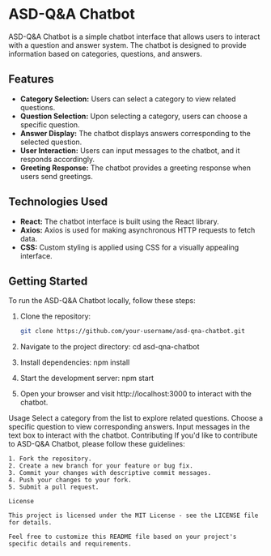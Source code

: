 # ASD-Q&A Chatbot

ASD-Q&A Chatbot is a simple chatbot interface that allows users to interact with a question and answer system. The chatbot is designed to provide information based on categories, questions, and answers.

## Features

- **Category Selection:** Users can select a category to view related questions.
- **Question Selection:** Upon selecting a category, users can choose a specific question.
- **Answer Display:** The chatbot displays answers corresponding to the selected question.
- **User Interaction:** Users can input messages to the chatbot, and it responds accordingly.
- **Greeting Response:** The chatbot provides a greeting response when users send greetings.

## Technologies Used

- **React:** The chatbot interface is built using the React library.
- **Axios:** Axios is used for making asynchronous HTTP requests to fetch data.
- **CSS:** Custom styling is applied using CSS for a visually appealing interface.

## Getting Started

To run the ASD-Q&A Chatbot locally, follow these steps:

1. Clone the repository:

   ```bash
   git clone https://github.com/your-username/asd-qna-chatbot.git
2. Navigate to the project directory:
    cd asd-qna-chatbot
3. Install dependencies:
    npm install
4. Start the development server:
    npm start
5. Open your browser and visit http://localhost:3000 to interact with the chatbot.

Usage
    Select a category from the list to explore related questions.
    Choose a specific question to view corresponding answers.
    Input messages in the text box to interact with the chatbot.
    Contributing
    If you'd like to contribute to ASD-Q&A Chatbot, please follow these guidelines:

    1. Fork the repository.
    2. Create a new branch for your feature or bug fix.
    3. Commit your changes with descriptive commit messages.
    4. Push your changes to your fork.
    5. Submit a pull request.
    
    License
    
    This project is licensed under the MIT License - see the LICENSE file for details.

    Feel free to customize this README file based on your project's specific details and requirements.
